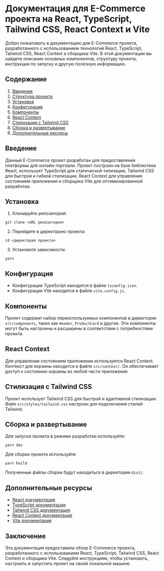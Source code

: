 # Документация для E-Commerce проекта на React, TypeScript, Tailwind CSS, React Context и Vite

Добро пожаловать в документацию для E-Commerce проекта, разработанного с использованием технологий React, TypeScript, Tailwind CSS, React Context и сборщика Vite. В этой документации вы найдете описание основных компонентов, структуру проекта, инструкции по запуску и другую полезную информацию.

## Содержание

1. [Введение](#введение)
2. [Структура проекта](#структура-проекта)
3. [Установка](#установка)
4. [Конфигурация](#конфигурация)
5. [Компоненты](#компоненты)
6. [React Context](#react-context)
7. [Стилизация с Tailwind CSS](#стилизация-с-tailwind-css)
8. [Сборка и развертывание](#сборка-и-развертывание)
9. [Дополнительные ресурсы](#дополнительные-ресурсы)

## Введение

Данный E-Commerce проект разработан для предоставления платформы для онлайн-торговли. Проект построен на базе библиотеки React, использует TypeScript для статической типизации, Tailwind CSS для быстрой и гибкой стилизации, React Context для управления состоянием приложения и сборщика Vite для оптимизированной разработки.

## Установка

1. Клонируйте репозиторий:

```
git clone <URL репозитория>
```

2. Перейдите в директорию проекта:

```
cd <директория проекта>
```

3. Установите зависимости:

```
yarn 
```

## Конфигурация

- Конфигурация TypeScript находится в файле `tsconfig.json`.
- Конфигурация Vite находится в файле `vite.config.js`.

## Компоненты

Проект содержит набор переиспользуемых компонентов в директории `src/components`, таких как `Header`, `ProductCard` и другие. Эти компоненты могут быть настроены и расширены в соответствии с потребностями проекта.

## React Context

Для управления состоянием приложения используется React Context. Контекст для корзины находится в файле `src/context/`. Он обеспечивает доступ к состоянию корзины из любой части приложения.

## Стилизация с Tailwind CSS

Проект использует Tailwind CSS для быстрой и адаптивной стилизации. Файл `src/styles/tailwind.css` настроен для подключения стилей Tailwind.

## Сборка и развертывание

Для запуска проекта в режиме разработки используйте:

```
yarn dev
```

Для сборки проекта используйте:

```
yarn build
```

Полученные файлы сборки будут находиться в директории `dist/`.

## Дополнительные ресурсы

- [React документация](https://reactjs.org/docs/getting-started.html)
- [TypeScript документация](https://www.typescriptlang.org/docs/)
- [Tailwind CSS документация](https://tailwindcss.com/docs)
- [React Context документация](https://reactjs.org/docs/context.html)
- [Vite документация](https://vitejs.dev/)

## Заключение

Эта документация предоставила обзор E-Commerce проекта, разработанного с использованием React, TypeScript, Tailwind CSS, React Context и сборщика Vite. Следуйте инструкциям, чтобы установить, настроить и запустить проект на своей локальной машине.
